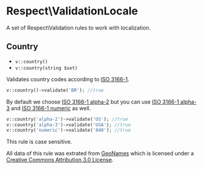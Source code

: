 # Respect\ValidationLocale

A set of Respect\Validation rules to work with localization.

## Country

- `v::country()`
- `v::country(string $set)`

Validates country codes according to [ISO 3166-1][].

```php
v::country()->validate('BR'); //true
```

By default we choose [ISO 3166-1 alpha-2][] but you can use [ISO 3166-1 alpha-3][]
and [ISO 3166-1 numeric][] as well.

```php
v::country('alpha-2')->validate('US'); //true
v::country('alpha-3')->validate('USA'); //true
v::country('numeric')->validate('840'); //true
```

This rule is case sensitive.

All data of this rule was extrated from [GeoNames][] which is licensed under a
[Creative Commons Attribution 3.0 License][].

[Creative Commons Attribution 3.0 License]: http://creativecommons.org/licenses/by/3.0 "Creative Commons Attribution 3.0 License"
[GeoNames]: http://www.geonames.org "GetNames"
[ISO 3166-1]: http://en.wikipedia.org/wiki/ISO_3166-1 "ISO 3166-1"
[ISO 3166-1 alpha-2]: http://en.wikipedia.org/wiki/ISO_3166-1_alpha-2 "ISO 3166-1 alpha-2"
[ISO 3166-1 alpha-3]: http://en.wikipedia.org/wiki/ISO_3166-1_alpha-3 "ISO 3166-1 alpha-3"
[ISO 3166-1 numeric]: http://en.wikipedia.org/wiki/ISO_3166-1_numeric "ISO 3166-1 numeric"
